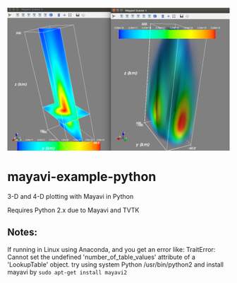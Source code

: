 ![example ionosphere in Mayavi](mayavi_iono.png)
# mayavi-example-python
3-D and 4-D plotting with Mayavi in Python

Requires Python 2.x due to Mayavi and TVTK

Notes:
------
If running in Linux using Anaconda, and you get an error like:
TraitError: Cannot set the undefined 'number_of_table_values' attribute of a 'LookupTable' object.
try using system Python /usr/bin/python2
and install mayavi by
``` sudo apt-get install mayavi2 ```
